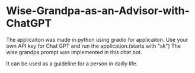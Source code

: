 # Wise-Grandpa-as-an-Advisor-with-ChatGPT
The applicaiton was made in python using gradio for applicaiton.
Use your own API key for Chat GPT and run the application.(starts with "sk")
The wise grandpa prompt was implemented in this chat bot.

It can be used as a guideline for a person in dailly life.

